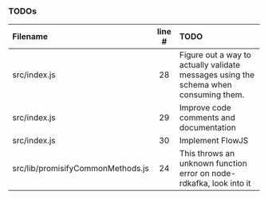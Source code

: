 ### TODOs
| Filename | line # | TODO
|:------|:------:|:------
| src/index.js | 28 | Figure out a way to actually validate messages using the schema when consuming them.
| src/index.js | 29 | Improve code comments and documentation
| src/index.js | 30 | Implement FlowJS
| src/lib/promisifyCommonMethods.js | 24 | This throws an unknown function error on node-rdkafka, look into it
